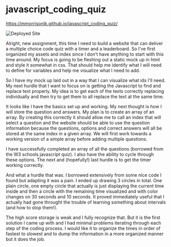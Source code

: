 # javascript_coding_quiz

https://mmorrisonlk.github.io/javascript_coding_quiz/

![Deployed Site](https://github.com/mmorrisonlk/smu_code_quiz/blob/main/assets/codeQuizDeployed.png?raw=true "Deployed to the Web")

Alright, new assignment, this time I need to build a website that can deliver a multiple choice code quiz with a timer and a leaderboard. So I've first organized my assets and index since I don't have anything to start with this time around. My focus is going to be fleshing out a static mock up in html and style it somewhat in css. That should help me identify what I will need to define for variables and help me visualize what I need to add.

So I have my mock up laid out in a way that I can visualize what ids I'll need. My next hurdle that I want to focus on is getting the Javascript to find and replace text properly. My idea is to get each of the texts correctly replacing individually and then try to get them to all replace the text at the same time.

It looks like I have the basics set up and working. My next thought is how I will store the question and answers. My plan is to create an array of an array. By creating this correctly it should allow me to call an index that will select a question and the website should be able to use the question information because the questions, options and correct answers will all be stored at the same index in a given array. We will first work towards a working version of a simple array before adding multiple questions.

I have successfully completed an array of all the questions (borrowed from the W3 schools javascript quiz). I also have the ability to cycle through these options. The next and (hopefully!) last hurdle is to get the timer working correctly.

And what a hurdle that was. I borrowed extensively from some nice code I found but adapting it was a pain. I ended up drawing 3 circles in total. One plain circle, one empty circle that actually is just displaying the current time inside and then a circle with the remaining time visualized and with color changes on 30 seconds and 10 seconds. It proved immediately useful that I actually had gone throught the trouble of learning something about intervals (and how to stop them!). 

The high score storage is weak and I fully recognize that. But it is the first solution I came up with and I had minimal problems iterating through each step of the coding process. I would like it to organize the times in order of fastest to slowest and to dump the information in a more organized manner but it does the job.
